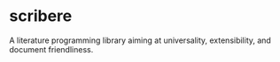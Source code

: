 # scribere

A literature programming library aiming at universality, extensibility, and document friendliness.

[//modeline]: random:// " vim:set spell nofoldenable: "
